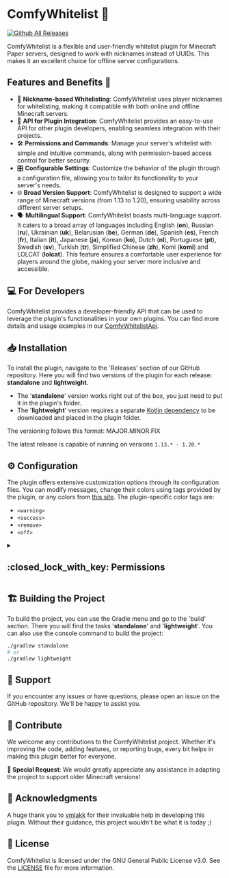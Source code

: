 # ComfyWhitelist :scroll:

[![Github All Releases](https://img.shields.io/github/downloads/cocahonka/comfy-whitelist/total)]()

ComfyWhitelist is a flexible and user-friendly whitelist plugin for Minecraft Paper servers,
designed to work with nicknames instead of UUIDs. This makes it an excellent choice for offline server configurations.

## Features and Benefits :star2:

- :name_badge: **Nickname-based Whitelisting**: ComfyWhitelist uses player nicknames for whitelisting,
  making it compatible with both online and offline Minecraft servers.
- :wrench: **API for Plugin Integration**: ComfyWhitelist provides an easy-to-use API for other plugin developers,
  enabling seamless integration with their projects.
- :hammer_and_wrench: **Permissions and Commands**: Manage your server's whitelist with simple and intuitive commands,
  along with permission-based access control for better security.
- :control_knobs: **Configurable Settings**: Customize the behavior of the plugin through a configuration file,
  allowing you to tailor its functionality to your server's needs.
- :globe_with_meridians: **Broad Version Support**: ComfyWhitelist is designed to support a wide range of Minecraft versions
  (from 1.13 to 1.20), ensuring usability across different server setups.
- :speaking_head: **Multilingual Support**: ComfyWhitelist boasts multi-language support. 
  It caters to a broad array of languages including English (**en**), Russian (**ru**), Ukrainian (**uk**), 
  Belarusian (**be**), German (**de**), Spanish (**es**), French (**fr**), Italian (**it**), Japanese (**ja**), Korean (**ko**),
  Dutch (**nl**), Portuguese (**pt**), Swedish (**sv**), Turkish (**tr**), Simplified Chinese (**zh**), Komi (**komi**)
  and LOLCAT (**lolcat**). This feature ensures a comfortable user experience for players around the globe,
  making your server more inclusive and accessible.

## :computer: For Developers

ComfyWhitelist provides a developer-friendly API that can be used to leverage
the plugin's functionalities in your own plugins. You can find more details and
usage examples in our [ComfyWhitelistApi](https://github.com/cocahonka/comfy-whitelist-api).

## :inbox_tray: Installation

To install the plugin, navigate to the 'Releases' section of our GitHub
repository. Here you will find two versions of the plugin for each release:
**standalone** and **lightweight**.

- The '**standalone**' version works right out of the box, you just need to put it in the plugin's folder.
- The '**lightweight**' version requires a separate [Kotlin dependency](https://www.spigotmc.org/resources/kotlin-stdlib.80808/)
to be downloaded and placed in the plugin folder.

The versioning follows this format: MAJOR.MINOR.FIX

The latest release is capable of running on versions `1.13.* - 1.20.*`

## :gear: Configuration

The plugin offers extensive customization options through its configuration
files. You can modify messages, change their colors using tags provided by
the plugin, or any colors from [this site](https://docs.advntr.dev/minimessage/format.html).
The plugin-specific color tags are:
- `<warning>`
- `<success>`
- `<remove>`
- `<off>`

<details><summary><h2>:closed_lock_with_key: Permissions</h2></summary>

ComfyWhitelist provides a broad range of permissions for flexible configuration:
- comfywhitelist.*
- comfywhitelist.comfywhitelist
- comfywhitelist.add
- comfywhitelist.remove
- comfywhitelist.clear
- comfywhitelist.list
- comfywhitelist.on
- comfywhitelist.off
- comfywhitelist.reload
- comfywhitelist.help
- comfywhitelist.status
</details>

## :building_construction: Building the Project
To build the project, you can use the Gradle menu and go to the 'build' section.
There you will find the tasks '**standalone**' and '**lightweight**'. 
You can also use the console command to build the project:
```bash
./gradlew standalone
# or
./gradlew lightweight
```

## :handshake: Support

If you encounter any issues or have questions, please open an issue on the GitHub repository. 
We'll be happy to assist you.

## :loudspeaker: Contribute

We welcome any contributions to the ComfyWhitelist project. Whether it's
improving the code, adding features, or reporting bugs, every bit helps
in making this plugin better for everyone.

**:star2: Special Request**: We would greatly appreciate any assistance in adapting the project to support
older Minecraft versions!

## :pray: Acknowledgments

A huge thank you to [vmlakk](https://github.com/vmlakk) for their invaluable help in developing
this plugin. Without their guidance, this project wouldn't be what it is today ;)

## :scroll: License

ComfyWhitelist is licensed under the GNU General Public License v3.0. See the [LICENSE](LICENSE)
file for more information.
